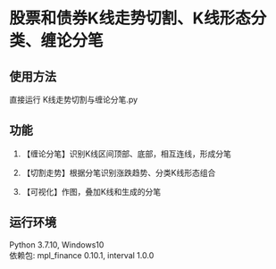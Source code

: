 # 股票和债券K线走势切割、K线形态分类、缠论分笔  

## 使用方法  

直接运行 K线走势切割与缠论分笔.py  

## 功能  

1. 【缠论分笔】识别K线区间顶部、底部，相互连线，形成分笔  

2. 【切割走势】根据分笔识别涨跌趋势、分类K线形态组合  

3. 【可视化】作图，叠加K线和生成的分笔  

## 运行环境
Python 3.7.10, Windows10  
依赖包: mpl_finance 0.10.1, interval 1.0.0
